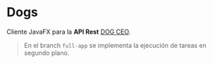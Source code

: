 # Dogs

Cliente JavaFX para la **API Rest** [DOG CEO](https://dog.ceo).

> En el branch `full-app` se implementa la ejecución de tareas en segundo plano.
